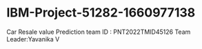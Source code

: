 # IBM-Project-51282-1660977138
Car Resale value Prediction
team ID : PNT2022TMID45126
Team Leader:Yavanika V
